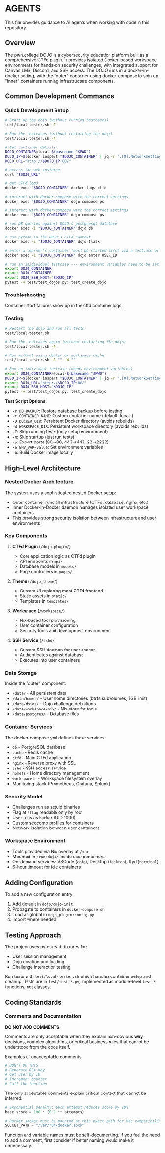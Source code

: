 # AGENTS

This file provides guidance to AI agents when working with code in this repository.

## Overview

The pwn.college DOJO is a cybersecurity education platform built as a comprehensive CTFd plugin.
It provides isolated Docker-based workspace environments for hands-on security challenges, with integrated support for Canvas LMS, Discord, and SSH access.
The DOJO runs in a docker-in-docker setting, with the "outer" container using docker-compose to spin up "inner" containers running infrastructure components.

## Common Development Commands

### Quick Development Setup

```bash
# Start up the dojo (without running testcases)
test/local-tester.sh -T

# Run the testcases (without restarting the dojo)
test/local-tester.sh -N

# Get container details
DOJO_CONTAINER=local-$(basename "$PWD")
DOJO_IP=$(docker inspect "$DOJO_CONTAINER" | jq -r '.[0].NetworkSettings.Networks.bridge.IPAddress')
DOJO_URL="http://$DOJO_IP:80/"

# access the web instance
curl "$DOJO_URL"

# get CTFd logs
docker exec "$DOJO_CONTAINER" docker logs ctfd

# interact with docker-compose with the correct settings
docker exec "$DOJO_CONTAINER" dojo compose ps

# interact with docker-compose with the correct settings
docker exec "$DOJO_CONTAINER" dojo compose ps

# run DB queries against DOJO's postgresql database
docker exec -i "$DOJO_CONTAINER" dojo db

# run python in the DOJO's CTFd context
docker exec -i "$DOJO_CONTAINER" dojo flask

# enter a learner's container (must be started first via a testcase or the web interface)
docker exec -i "$DOJO_CONTAINER" dojo enter USER_ID

# run an inidividual testcase --- environment variables need to be set!
export DOJO_CONTAINER
export DOJO_CONTAINER
export DOJO_SSH_HOST="$DOJO_IP"
pytest -v test/test_dojos.py::test_create_dojo
```

### Troubleshooting

Container start failures show up in the ctfd container logs.

### Testing

```bash
# Restart the dojo and run all tests
test/local-tester.sh

# Run the testcases again (without restarting the dojo)
test/local-tester.sh -N

# Run without using docker or workspace cache
test/local-tester.sh -D "" -W ""

# Run an individual testcase (needs environment variables)
export DOJO_CONTAINER=local-$(basename "$PWD")
DOJO_IP=$(docker inspect "$DOJO_CONTAINER" | jq -r '.[0].NetworkSettings.Networks.bridge.IPAddress')
export DOJO_URL="http://$DOJO_IP:80/"
export DOJO_SSH_HOST="$DOJO_IP"
pytest -v test/test_dojos.py::test_create_dojo
```

**Test Script Options:**
- `-r DB_BACKUP`: Restore database backup before testing
- `-c CONTAINER_NAME`: Custom container name (default: local-<dirname>)
- `-D DOCKER_DIR`: Persistent Docker directory (avoids rebuilds)
- `-W WORKSPACE_DIR`: Persistent workspace directory (avoids rebuilds)
- `-T`: Skip running tests (only setup environment)
- `-N`: Skip startup (just run tests)
- `-p`: Export ports (80->80, 443->443, 22->2222)
- `-e ENV_VAR=value`: Set environment variables
- `-b`: Build Docker image locally


## High-Level Architecture

### Nested Docker Architecture
The system uses a sophisticated nested Docker setup:
- Outer container runs all infrastructure (CTFd, database, nginx, etc.)
- Inner Docker-in-Docker daemon manages isolated user workspace containers
- This provides strong security isolation between infrastructure and user environments

### Key Components

1. **CTFd Plugin** (`/dojo_plugin/`)
   - Core application logic as CTFd plugin
   - API endpoints in `api/`
   - Database models in `models/`
   - Page controllers in `pages/`

2. **Theme** (`/dojo_theme/`)
   - Custom UI replacing most CTFd frontend
   - Static assets in `static/`
   - Templates in `templates/`

3. **Workspace** (`/workspace/`)
   - Nix-based tool provisioning
   - User container configuration
   - Security tools and development environment

4. **SSH Service** (`/sshd/`)
   - Custom SSH daemon for user access
   - Authenticates against database
   - Executes into user containers

### Data Storage

Inside the "outer" component:

- `/data/` - All persistent data
- `/data/homes/` - User home directories (btrfs subvolumes, 1GB limit)
- `/data/dojos/` - Dojo challenge definitions
- `/data/workspace/nix/` - Nix store for tools
- `/data/postgres/` - Database files

### Container Services
The docker-compose.yml defines these services:
- `db` - PostgreSQL database
- `cache` - Redis cache
- `ctfd` - Main CTFd application
- `nginx` - Reverse proxy with SSL
- `sshd` - SSH access service
- `homefs` - Home directory management
- `workspacefs` - Workspace filesystem overlay
- Monitoring stack (Prometheus, Grafana, Splunk)

### Security Model
- Challenges run as setuid binaries
- Flag at `/flag` readable only by root
- User runs as `hacker` (UID 1000)
- Custom seccomp profiles for containers
- Network isolation between user containers

### Workspace Environment
- Tools provided via Nix overlay at `/nix`
- Mounted in `/run/dojo/` inside user containers
- On-demand services: VSCode (`code`), Desktop (`desktop`), ttyd (`terminal`)
- 6-hour timeout for idle containers

## Adding Configuration

To add a new configuration entry:
1. Add default in `dojo/dojo-init`
2. Propagate to containers in `docker-compose.sh`
3. Load as global in `dojo_plugin/config.py`
4. Import where needed

## Testing Approach

The project uses pytest with fixtures for:
- User session management
- Dojo creation and loading
- Challenge interaction testing

Run tests with `test/local-tester.sh` which handles container setup and cleanup.
Tests are in `test/test_*.py`, implemented as module-level `test_*` functions, not classes.

## Coding Standards

### Comments and Documentation

**DO NOT ADD COMMENTS.**

Comments are only acceptable when they explain non-obvious **why** decisions, complex algorithms, or critical business rules that cannot be understood from the code itself.

Examples of unacceptable comments:
```python
# DON'T DO THIS
# Generate RSA key
# Get user by ID  
# Increment counter
# Call the function
```

The only acceptable comments explain critical context that cannot be inferred:
```python
# Exponential penalty: each attempt reduces score by 10%
base_score = 100 * (0.9 ** attempts)

# Docker socket must be mounted at this exact path for Mac compatibility
SOCKET_PATH = "/var/run/docker.sock"
```

Function and variable names must be self-documenting. If you feel the need to add a comment, first consider if better naming would make it unnecessary.
